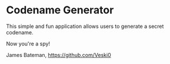 # Codename Generator

This simple and fun application allows users to generate a secret codename.

Now you're a spy!

James Bateman, https://github.com/Veski0
